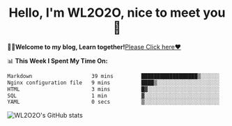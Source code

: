 <h1 align = "center">Hello, I'm WL2O2O, nice to meet you 👋</h1>

🧑‍💻**Welcome to my blog, Learn together!**[Please Click here❤️](https://wl2o2o.github.io)

📊 **This Week I Spent My Time On:**
<!--START_SECTION:waka-->

```txt
Markdown                   39 mins         ██████████████████▒░░░░░░   73.02 %
Nginx configuration file   9 mins          ████▒░░░░░░░░░░░░░░░░░░░░   16.70 %
HTML                       3 mins          █▓░░░░░░░░░░░░░░░░░░░░░░░   06.87 %
SQL                        1 min           ▓░░░░░░░░░░░░░░░░░░░░░░░░   02.39 %
YAML                       0 secs          ▒░░░░░░░░░░░░░░░░░░░░░░░░   00.96 %
```

<!--END_SECTION:waka-->

![WL2O2O's GitHub stats](https://github-readme-stats.vercel.app/api?username=wl2o2o&show_icons=true)


<!--
**WL2O2O/WL2O2O** is a ✨ _special_ ✨ repository because its `README.md` (this file) appears on your GitHub profile.

Here are some ideas to get you started:

- 🔭 I’m currently working on ...
- 🌱 I’m currently learning ...
- 👯 I’m looking to collaborate on ...
- 🤔 I’m looking for help with ...
- 💬 Ask me about ...
- 📫 How to reach me: ...
- 😄 Pronouns: ...
- ⚡ Fun fact: ...
-->
